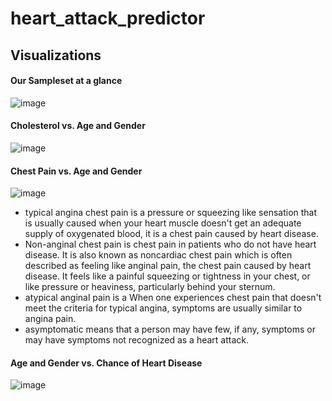 # heart_attack_predictor





## Visualizations

#### Our Sampleset at a glance

![image](https://user-images.githubusercontent.com/62813833/231885771-1c83b216-ac56-4d53-8621-1e5f6d606b81.png)

#### Cholesterol vs. Age and Gender

![image](https://user-images.githubusercontent.com/62813833/231887132-3f4018e1-bddb-442b-a6fe-50dfadb1cc12.png)


#### Chest Pain vs. Age and Gender

![image](https://user-images.githubusercontent.com/62813833/231886008-e6809f59-4781-4444-9174-4506c33e6e0d.png)


  - typical angina chest pain is a pressure or squeezing like sensation that is usually caused when your heart muscle doesn't get an adequate supply of oxygenated blood, it is a chest pain caused by heart disease.
  - Non-anginal chest pain is chest pain in patients who do not have heart disease. It is also known as noncardiac chest pain which is often described as feeling like anginal pain, the chest pain caused by heart disease. It feels like a painful squeezing or tightness in your chest, or like pressure or heaviness, particularly behind your sternum.
  - atypical anginal pain is a When one experiences chest pain that doesn't meet the criteria for typical angina, symptoms are usually similar to angina pain. 
  - asymptomatic means that a person may have few, if any, symptoms or may have symptoms not recognized as a heart attack.
  
#### Age and Gender vs. Chance of Heart Disease

![image](https://user-images.githubusercontent.com/62813833/231886850-b900cda1-2cc9-40a1-9eb5-95ee841d3707.png)

  
